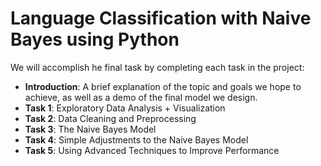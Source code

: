 # Language Classification with Naive Bayes using Python

We will accomplish he final task by completing each task in the project:

* <b>Introduction</b>: A brief explanation of the topic and goals we hope to achieve, as well as a demo of the final model we design.
* <b>Task 1</b>: Exploratory Data Analysis + Visualization
* <b>Task 2</b>: Data Cleaning and Preprocessing
* <b>Task 3</b>: The Naive Bayes Model
* <b>Task 4</b>: Simple Adjustments to the Naive Bayes Model
* <b>Task 5</b>: Using Advanced Techniques to Improve Performance
